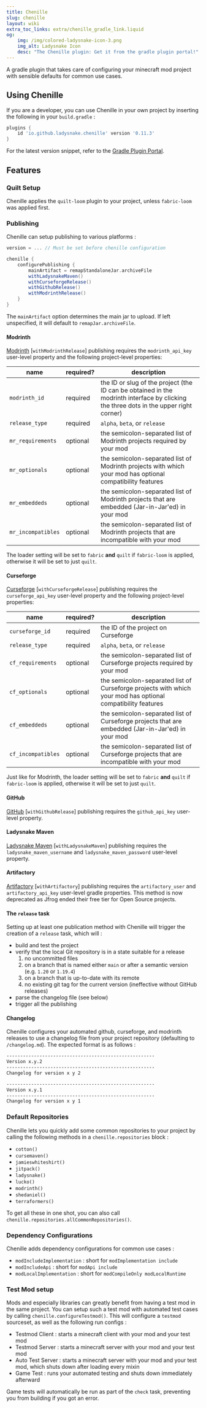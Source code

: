 ```yaml
---
title: Chenille
slug: chenille
layout: wiki
extra_toc_links: extra/chenille_gradle_link.liquid
og:
    img: /img/colored-ladysnake-icon-3.png
    img_alt: Ladysnake Icon
    desc: "The Chenille plugin: Get it from the gradle plugin portal!"
---
```


A gradle plugin that takes care of configuring your minecraft mod project with sensible defaults for common use cases.

## Using Chenille

If you are a developer, you can use Chenille in your own project by inserting the following in your `build.gradle` :

```gradle
plugins {
	id 'io.github.ladysnake.chenille' version '0.11.3'
}
```

For the latest version snippet, refer to the [Gradle Plugin Portal](https://plugins.gradle.org/plugin/io.github.ladysnake.chenille).

## Features

### Quilt Setup

Chenille applies the `quilt-loom` plugin to your project, unless `fabric-loom` was applied first.

### Publishing

Chenille can setup publishing to various platforms :

```gradle
version = ... // Must be set before chenille configuration

chenille {
    configurePublishing {
        mainArtifact = remapStandaloneJar.archiveFile
        withLadysnakeMaven()
        withCurseforgeRelease()
        withGithubRelease()
        withModrinthRelease()
    }
}
```

The `mainArtifact` option determines the main jar to upload.
If left unspecified, it will default to `remapJar.archiveFile`.

#### Modrinth

[Modrinth](https://modrinth.com) \[`withModrinthRelease`] publishing requires the `modrinth_api_key` user-level property and the following project-level properties:

| name               | required? | description                                                                                                                           |
|--------------------|-----------|---------------------------------------------------------------------------------------------------------------------------------------|
| `modrinth_id`      | required  | the ID or slug of the project (the ID can be obtained in the modrinth interface by clicking the three dots in the upper right corner) |
| `release_type`     | required  | `alpha`, `beta`, or `release`                                                                                                         |
| `mr_requirements`  | optional  | the semicolon-separated list of Modrinth projects required by your mod                                                                |
| `mr_optionals`     | optional  | the semicolon-separated list of Modrinth projects with which your mod has optional compatibility features                             |
| `mr_embeddeds`     | optional  | the semicolon-separated list of Modrinth projects that are embedded (Jar-in-Jar'ed) in your mod                                       |
| `mr_incompatibles` | optional  | the semicolon-separated list of Modrinth projects that are incompatible with your mod                                                 |

The loader setting will be set to `fabric` **and** `quilt` if `fabric-loom` is applied, otherwise it will be set to just `quilt`.

#### Curseforge

[Curseforge](https://curseforge.com/) \[`withCurseforgeRelease`] publishing requires the `curseforge_api_key` user-level property and the following project-level properties:

| name               | required? | description                                                                                                 |
|--------------------|-----------|-------------------------------------------------------------------------------------------------------------|
| `curseforge_id`    | required  | the ID of the project on Curseforge                                                                         |
| `release_type`     | required  | `alpha`, `beta`, or `release`                                                                               |
| `cf_requirements`  | optional  | the semicolon-separated list of Curseforge projects required by your mod                                    |
| `cf_optionals`     | optional  | the semicolon-separated list of Curseforge projects with which your mod has optional compatibility features |
| `cf_embeddeds`     | optional  | the semicolon-separated list of Curseforge projects that are embedded (Jar-in-Jar'ed) in your mod           |
| `cf_incompatibles` | optional  | the semicolon-separated list of Curseforge projects that are incompatible with your mod                     |

Just like for Modrinth, the loader setting will be set to `fabric` **and** `quilt` if `fabric-loom` is applied, otherwise it will be set to just `quilt`.

#### GitHub

[GitHub](https://github.com) \[`withGithubRelease`] publishing requires the `github_api_key` user-level property.

#### Ladysnake Maven

[Ladysnake Maven](https://maven.ladysnake.org) \[`withLadysnakeMaven`] publishing requires the `ladysnake_maven_username` and `ladysnake_maven_password` user-level property.

#### Artifactory

[Artifactory](https://jfrog.com/artifactory/) \[`withArtifactory`] publishing requires the `artifactory_user` and `artifactory_api_key` user-level gradle properties.
This method is now deprecated as Jfrog ended their free tier for Open Source projects.

#### The `release` task

Setting up at least one publication method with Chenille will trigger the creation of a `release` task, which will :
- build and test the project
- verify that the local Git repository is in a state suitable for a release
  1. no uncommitted files
  2. on a branch that is named either `main` or after a semantic version (e.g. `1.20` or `1.19.4`)
  3. on a branch that is up-to-date with its remote
  4. no existing git tag for the current version (ineffective without GitHub releases)
- parse the changelog file (see below)
- trigger all the publishing

#### Changelog

Chenille configures your automated github, curseforge, and modrinth releases to use
a changelog file from your project repository (defaulting to `/changelog.md`). The expected format is as follows :
```md
------------------------------------------------------
Version x.y.2
------------------------------------------------------
Changelog for version x y 2

------------------------------------------------------
Version x.y.1
------------------------------------------------------
Changelog for version x y 1

```

### Default Repositories
Chenille lets you quickly add some common repositories to your project
by calling the following methods in a `chenille.repositories` block :

- `cotton()`
- `cursemaven()`
- `jamieswhiteshirt()`
- `jitpack()`
- `ladysnake()`
- `lucko()`
- `modrinth()`
- `shedaniel()`
- `terraformers()`

To get all these in one shot, you can also call `chenille.repositories.allCommonRepositories()`.

### Dependency Configurations
Chenille adds dependency configurations for common use cases :
- `modIncludeImplementation` : short for `modImplementation include`
- `modIncludeApi` : short for `modApi include`
- `modLocalImplementation` : short for `modCompileOnly modLocalRuntime`

### Test Mod setup

Mods and especially libraries can greatly benefit from having a test mod in the same project.
You can setup such a test mod with automated test cases by calling `chenille.configureTestmod()`.
This will configure a `testmod` sourceset, as well as the following run configs :
- Testmod Client : starts a minecraft client with your mod and your test mod
- Testmod Server : starts a minecraft server with your mod and your test mod
- Auto Test Server : starts a minecraft server with your mod and your test mod, which shuts down after loading every mixin
- Game Test : runs your automated testing and shuts down immediately afterward

Game tests will automatically be run as part of the `check` task, preventing you from building if you got an error.
